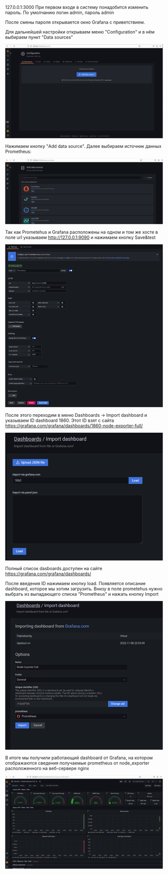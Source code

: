 

127.0.0.1:3000
При первом входе в систему понадобится изменить пароль. По умолчанию логин admin, пароль admin

После смены пароля открывается окно Grafana с приветствием.

Для дальнейшей настройки открываем меню "Configuration" и в нём выбираем пункт "Data sources"

![Data sources step 1](https://github.com/DmitryV81/HW14/blob/main/add_data_sources.png)

Нажимаем кнопку "Add data source". Далее выбираем источник данных Prometheus:

![Data sources step 2](https://github.com/DmitryV81/HW14/blob/main/add_data_source_prometheus.png)

Так как Prometehus и Grafana расположены на одном и том же хосте в поле url указываем http://127.0.0.1:9090 и нажимаем кнопку Save&test

![Data sources step 3](https://github.com/DmitryV81/HW14/blob/main/prometheus_data_source_2.png)

После этого переходим в меню Dashboards -> Import dashboard и указываем ID dashboard 1860. Этот ID взят с сайта https://grafana.com/grafana/dashboards/1860-node-exporter-full/

![Dashboard import](https://github.com/DmitryV81/HW14/blob/main/load_dashboard_node_exporter.png)

Полный список dasboards доступен на сайте https://grafana.com/grafana/dashboards/
 
После введения ID нажимаем кнопку load. Появляется описание dashboard, которое мы хотим загрузить. Внизу в поле prometehus нужно выбрать из выпадающего списка "Prometheus" и нажать кнопку Import 

![Dashboard import step 2](https://github.com/DmitryV81/HW14/blob/main/import_dashboard.png)

В итоге мы получили работающий dashboard от Grafana, на котором отображаются сведения получаемые prometheus от node_exporter расположенного на веб-сервере nginx

![Результат работы](https://github.com/DmitryV81/HW14/blob/main/dashboard_node_exporter.png)

